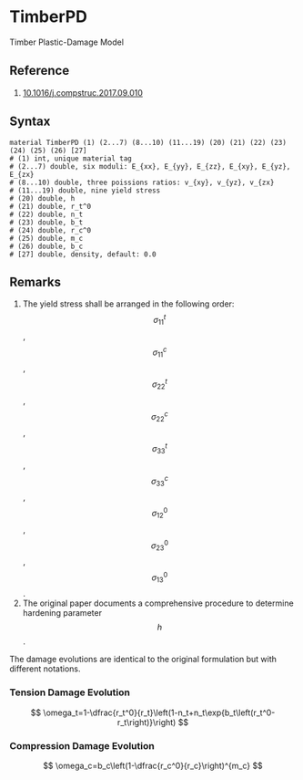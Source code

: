 # TimberPD

Timber Plastic-Damage Model

## Reference

1. [10.1016/j.compstruc.2017.09.010](https://doi.org/10.1016/j.compstruc.2017.09.010)

## Syntax

```
material TimberPD (1) (2...7) (8...10) (11...19) (20) (21) (22) (23) (24) (25) (26) [27]
# (1) int, unique material tag
# (2...7) double, six moduli: E_{xx}, E_{yy}, E_{zz}, E_{xy}, E_{yz}, E_{zx}
# (8...10) double, three poissions ratios: v_{xy}, v_{yz}, v_{zx}
# (11...19) double, nine yield stress
# (20) double, h
# (21) double, r_t^0
# (22) double, n_t
# (23) double, b_t
# (24) double, r_c^0
# (25) double, m_c
# (26) double, b_c
# [27] double, density, default: 0.0
```

## Remarks

1. The yield stress shall be arranged in the following order: $$\sigma_{11}^t$$, $$\sigma_{11}^c$$, $$\sigma_{22}^t$$,
    $$\sigma_{22}^c$$, $$\sigma_{33}^t$$, $$\sigma_{33}^c$$, $$\sigma_{12}^0$$, $$\sigma_{23}^0$$, $$\sigma_{13}^0$$.
2. The original paper documents a comprehensive procedure to determine hardening parameter $$h$$.

The damage evolutions are identical to the original formulation but with different notations.

### Tension Damage Evolution

$$
\omega_t=1-\dfrac{r_t^0}{r_t}\left(1-n_t+n_t\exp{b_t\left(r_t^0-r_t\right)}\right)
$$

### Compression Damage Evolution

$$
\omega_c=b_c\left(1-\dfrac{r_c^0}{r_c}\right)^{m_c}
$$
